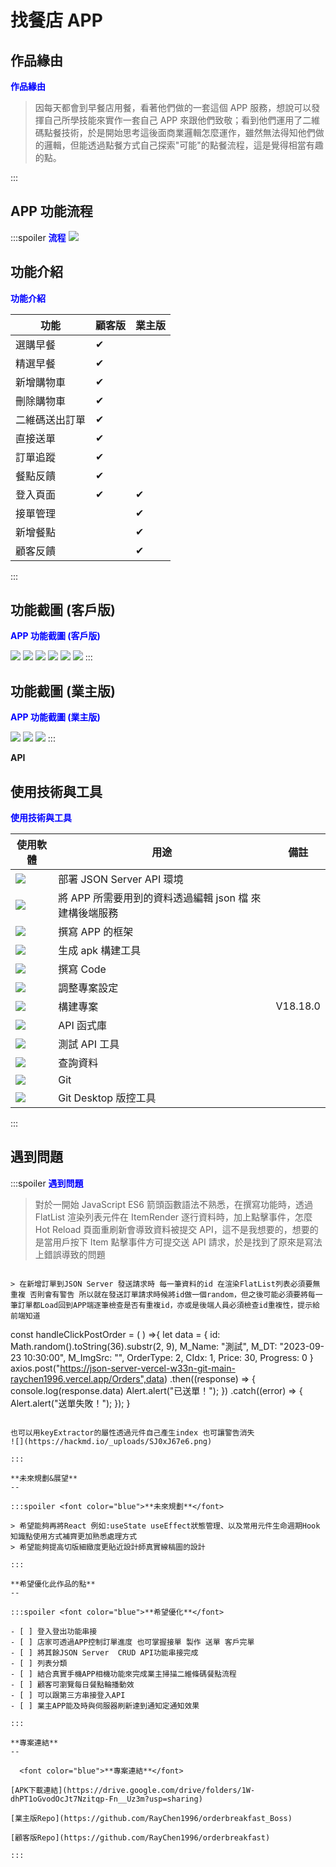 # 找餐店 APP

## **作品緣由**

<font color="blue">**作品緣由**</font>

> 因每天都會到早餐店用餐，看著他們做的一套這個 APP 服務，想說可以發揮自己所學技能來實作一套自己 APP 來跟他們致敬；看到他們運用了二維碼點餐技術，於是開始思考這後面商業邏輯怎麼運作，雖然無法得知他們做的邏輯，但能透過點餐方式自己探索"可能"的點餐流程，這是覺得相當有趣的點。

:::

## **APP 功能流程**

:::spoiler <font color="blue">**流程**</font>
![](https://hackmd.io/_uploads/BJxZ9a7l6.png)

## **功能介紹**

<font color="blue">**功能介紹**</font>

| 功能           | 顧客版 | 業主版 |
| -------------- | ------ | ------ |
| 選購早餐       | ✔      |        |
| 精選早餐       | ✔      |        |
| 新增購物車     | ✔      |        |
| 刪除購物車     | ✔      |        |
| 二維碼送出訂單 | ✔      |        |
| 直接送單       | ✔      |        |
| 訂單追蹤       | ✔      |        |
| 餐點反饋       | ✔      |        |
| 登入頁面       | ✔      | ✔      |
| 接單管理       |        | ✔      |
| 新增餐點       |        | ✔      |
| 顧客反饋       |        | ✔      |

:::

## **功能截圖 (客戶版)**

<font color="blue">**APP 功能截圖 (客戶版)**</font>

>

![](https://hackmd.io/_uploads/r1gM3hqXea.png)
![](https://hackmd.io/_uploads/BJeMn39QlT.png)
![](https://hackmd.io/_uploads/B1Gh35XeT.png)
![](https://hackmd.io/_uploads/H1f235QgT.png)
![](https://hackmd.io/_uploads/SJzh29mxa.png)
![](https://hackmd.io/_uploads/ByG339Qlp.png)
:::

## **功能截圖 (業主版)**

<font color="blue">**APP 功能截圖 (業主版)**</font>

![](https://hackmd.io/_uploads/SyxeTqmep.png)
![](https://hackmd.io/_uploads/SyWx69QeT.png)
![](https://hackmd.io/_uploads/r1-xT9mxp.png)
:::

**API**

## **使用技術與工具**

<font color="blue">**使用技術與工具**</font>

| 使用軟體                                      | 用途                                                   | 備註     |
| --------------------------------------------- | ------------------------------------------------------ | -------- |
| ![](https://hackmd.io/_uploads/r1Cvq57e6.png) | 部署 JSON Server API 環境                              |          |
| ![](https://hackmd.io/_uploads/Hk8Fc57lT.png) | 將 APP 所需要用到的資料透過編輯 json 檔 來建構後端服務 |          |
| ![](https://hackmd.io/_uploads/B1Xs9cmxa.png) | 撰寫 APP 的框架                                        |          |
| ![](https://hackmd.io/_uploads/SyUTq9QeT.png) | 生成 apk 構建工具                                      |          |
| ![](https://hackmd.io/_uploads/S1lyj9Ql6.png) | 撰寫 Code                                              |          |
| ![](https://hackmd.io/_uploads/SyGS7oQlp.png) | 調整專案設定                                           |          |
| ![](https://hackmd.io/_uploads/H1Gs7jXxa.png) | 構建專案                                               | V18.18.0 |
| ![](https://hackmd.io/_uploads/SyvPNp7gT.png) | API 函式庫                                             |          |
| ![](https://hackmd.io/_uploads/H1lP4oQea.png) | 測試 API 工具                                          |          |
| ![](https://hackmd.io/_uploads/HkZFuiXlT.png) | 查詢資料                                               |          |
| ![](https://hackmd.io/_uploads/rygNE67gT.png) | Git                                                    |          |
| ![](https://hackmd.io/_uploads/BJLxEameT.png) | Git Desktop 版控工具                                   |          |

:::

## **遇到問題**

:::spoiler <font color="blue">**遇到問題**</font>

> 對於一開始 JavaScript ES6 箭頭函數語法不熟悉，在撰寫功能時，透過 FlatList 渲染列表元件在 ItemRender 逐行資料時，加上點擊事件，怎麼 Hot Reload 頁面重刷新會導致資料被提交 API，這不是我想要的，想要的是當用戶按下 Item 點擊事件方可提交送 API 請求，於是找到了原來是寫法上錯誤導致的問題

```

> 在新增訂單到JSON Server 發送請求時 每一筆資料的id 在渲染FlatList列表必須要無重複 否則會有警告 所以就在發送訂單請求時候將id做一個random，但之後可能必須要將每一筆訂單都Load回到APP端逐筆檢查是否有重複id，亦或是後端人員必須檢查id重複性，提示給前端知道

```

const handleClickPostOrder = ( ) =>{
let data =
{
id: Math.random().toString(36).substr(2, 9),
M_Name: "測試",
M_DT: "2023-09-23 10:30:00",
M_ImgSrc: "",
OrderType: 2,
CIdx: 1,
Price: 30,
Progress: 0
}
axios.post("https://json-server-vercel-w33n-git-main-raychen1996.vercel.app/Orders",data)
.then((response) => {
console.log(response.data)
Alert.alert("已送單！");
})
.catch((error) => {
Alert.alert("送單失敗！");
});
}

```

也可以用keyExtractor的屬性透過元件自己產生index 也可讓警告消失
![](https://hackmd.io/_uploads/SJ0xJ67e6.png)

:::

**未來規劃&展望**
--

:::spoiler <font color="blue">**未來規劃**</font>

> 希望能夠再將React 例如:useState useEffect狀態管理、以及常用元件生命週期Hook 知識點使用方式補齊更加熟悉處理方式
> 希望能夠提高切版細緻度更貼近設計師真實線稿圖的設計

:::

**希望優化此作品的點**
--

:::spoiler <font color="blue">**希望優化**</font>

- [ ] 登入登出功能串接
- [ ] 店家可透過APP控制訂單進度 也可掌握接單 製作 送單 客戶完單
- [ ] 將其餘JSON Server  CRUD API功能串接完成
- [ ] 列表分類
- [ ] 結合真實手機APP相機功能來完成業主掃描二維條碼餐點流程
- [ ] 顧客可瀏覽每日餐點輪播動效
- [ ] 可以跟第三方串接登入API
- [ ] 業主APP能及時與伺服器刷新達到通知定通知效果

:::

**專案連結**
--

  <font color="blue">**專案連結**</font>

[APK下載連結](https://drive.google.com/drive/folders/1W-dhPT1oGvodOcJt7Nzitqp-Fn__Uz3m?usp=sharing)

[業主版Repo](https://github.com/RayChen1996/orderbreakfast_Boss)

[顧客版Repo](https://github.com/RayChen1996/orderbreakfast)

:::
```

